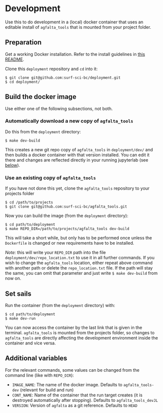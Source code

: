 # Development

Use this to do development in a (local) docker container that uses an editable install of ```agfalta_tools``` that is mounted from your project folder.

## Preparation

Get a working Docker installation. Refer to the install guidelines in [this README](../deployment/jupyterhub/README.md).

Clone this `deployment` repository and `cd` into it:

```
$ git clone git@github.com:surf-sci-bc/deployment.git
$ cd deployment/
```

## Build the docker image

Use either one of the following subsections, not both.

### Automatically download a new copy of `agfalta_tools`

Do this from the `deployment` directory:

```
$ make dev-build
```

This creates a new git repo copy of `agfalta_tools` in `deployment/dev/` and then builds a docker container with that version installed. You can edit it there and changes are reflected directly in your running jupyterlab (see [below](#set-sails)).

### Use an existing copy of `agfalta_tools`

If you have not done this yet, clone the `agfalta_tools` repository to your projects folder

```
$ cd /path/to/projects
$ git clone git@github.com:surf-sci-bc/agfalta_tools.git
```

Now you can build the image (from the `deployment` directory):

```
$ cd path/to/deployment
$ make REPO_DIR=/path/to/projects/agfalta_tools dev-build
```

This will take a short while, but only has to be performed once unless the `Dockerfile` is changed or new requirements have to be installed. 

_Note:_ this will write your `REPO_DIR` path into the file `deployment/dev/repo_location.txt` to use it in all further commands. If you wish to change the `agfalta_tools` location, either repeat above command with another path or delete the `repo_location.txt` file. If the path will stay the same, you can omit that parameter and just write `$ make dev-build` from now on.


## Set sails

Run the container (from the `deployment` directory) with:

```
$ cd path/to/deployment
$ make dev-run
```

You can now access the container by the last link that is given in the terminal. `agfalta_tools` is mounted from the projects folder, so changes to `agfalta_tools` are directly affecting the development environment inside the container and vice versa.


## Additional variables

For the relevant commands, some values can be changed from the command line (like with `REPO_DIR`):

* `IMAGE_NAME`: The name of the docker image. Defaults to `agfalta_tools-dev` (relevant for build and run)
* `CONT_NAME`: Name of the container that the run target creates (it is destroyed automatically after stopping). Defaults to `agfalta_tools_devJL`
* `VERSION`: Version of `agfalta` as a git reference. Defaults to `HEAD`
